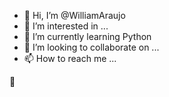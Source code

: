 - 👋 Hi, I’m @WilliamAraujo
- 👀 I’m interested in ...
- 🌱 I’m currently learning Python
- 💞️ I’m looking to collaborate on ...
- 📫 How to reach me ...

<!---
WilliamAraujo/WilliamAraujo is a ✨ special ✨ repository because its `README.md` (this file) appears on your GitHub profile.
You can click the Preview link to take a look at your changes.
---> 
:penguin:
